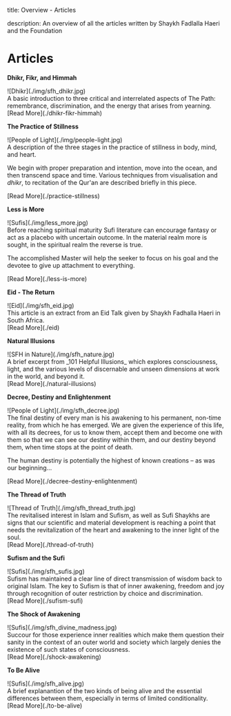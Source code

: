 title: Overview - Articles

description: An overview of all the articles written by Shaykh Fadlalla Haeri and the Foundation

# Articles

<div markdown="1" class="card article sidebar center">

**Dhikr, Fikr, and Himmah**

<div markdown="2" class="article-image">
![Dhikr](./img/sfh_dhikr.jpg)
</div>

<div markdown="3" class="article-para">
A basic introduction to three critical and interrelated aspects of The Path: remembrance, discrimination, and the energy that arises from yearning.
</div>

<div markdown="3" class="article-link">
[Read More](./dhikr-fikr-himmah)
</div>

</div>

<div markdown="1" class="card article sidebar center">

**The Practice of Stillness**

<div markdown="2" class="article-image">
![People of Light](./img/people-light.jpg)
</div>

<div markdown="3" class="article-para">
A description of the three stages in the practice of stillness in body, mind, and heart.

We begin with proper preparation and intention, move into the ocean, and then transcend space and time. Various techniques from visualisation and _dhikr_, to recitation of the Qur'an are described briefly in this piece.
</div>

<div markdown="3" class="article-link">
[Read More](./practice-stillness)
</div>

</div>

<div markdown="1" class="card article sidebar center">

**Less is More**

<div markdown="2" class="article-image">
![Sufis](./img/less_more.jpg)
</div>

<div markdown="3" class="article-para">
Before reaching spiritual maturity Sufi literature can encourage fantasy or act as a placebo with uncertain outcome. In the material realm more is sought, in the spiritual realm the reverse is true.

The accomplished Master will help the seeker to focus on his goal and the devotee to give up attachment to everything.
</div>

<div markdown="3" class="article-link">
[Read More](./less-is-more)
</div>

</div>

<div markdown="1" class="card article sidebar center">

**Eid - The Return**

<div markdown="2" class="article-image">
![Eid](./img/sfh_eid.jpg)
</div>

<div markdown="3" class="article-para">
This article is an extract from an Eid Talk given by Shaykh Fadhalla Haeri in South Africa.
</div>

<div markdown="3" class="article-link">
[Read More](./eid)
</div>

</div>

<div markdown="1" class="card article sidebar center">

**Natural Illusions**

<div markdown="2" class="article-image">
![SFH in Nature](./img/sfh_nature.jpg)
</div>

<div markdown="3" class="article-para">
A brief excerpt from _101 Helpful Illusions_ which explores consciousness, light, and the various levels of discernable and unseen dimensions at work in the world, and beyond it.
</div>

<div markdown="3" class="article-link">
[Read More](./natural-illusions)
</div>

</div>

<div markdown="1" class="card article sidebar center">

**Decree, Destiny and Enlightenment**

<div markdown="2" class="article-image">
![People of Light](./img/sfh_decree.jpg)
</div>

<div markdown="3" class="article-para">
The final destiny of every man is his awakening to his permanent, non-time reality, from which he has emerged. We are given the experience of this life, with all its decrees, for us to know them, accept them and become one with them so that we can see our destiny within them, and our destiny beyond them, when time stops at the point of death.

The human destiny is potentially the highest of known creations – as was our beginning...
</div>

<div markdown="3" class="article-link">
[Read More](./decree-destiny-enlightenment)
</div>

</div>

<div markdown="1" class="card article sidebar center">

**The Thread of Truth**

<div markdown="2" class="article-image">
![Thread of Truth](./img/sfh_thread_truth.jpg)
</div>

<div markdown="3" class="article-para">
The revitalised interest in Islam and Sufism, as well as Sufi Shaykhs are signs that our scientific and material development is reaching a point that needs the revitalization of the heart and awakening to the inner light of the soul.
</div>

<div markdown="3" class="article-link">
[Read More](./thread-of-truth)
</div>

</div>

<div markdown="1" class="card article sidebar center">

**Sufism and the Sufi**

<div markdown="2" class="article-image">
![Sufis](./img/sfh_sufis.jpg)
</div>

<div markdown="3" class="article-para">
Sufism has maintained a clear line of direct transmission of wisdom back to original Islam. The key to Sufism is that of inner awakening, freedom and joy through recognition of outer restriction by choice and discrimination.
</div>

<div markdown="3" class="article-link">
[Read More](./sufism-sufi)
</div>

</div>

<div markdown="1" class="card article sidebar center">

**The Shock of Awakening**

<div markdown="2" class="article-image">
![Sufis](./img/sfh_divine_madness.jpg)
</div>

<div markdown="3" class="article-para">
Succour for those experience inner realities which make them question their sanity in the context of an outer world and society which largely denies the existence of such states of consciousness.
</div>

<div markdown="3" class="article-link">
[Read More](./shock-awakening)
</div>

</div>

<div markdown="1" class="card article sidebar center">

**To Be Alive**

<div markdown="2" class="article-image">
![Sufis](./img/sfh_alive.jpg)
</div>

<div markdown="3" class="article-para">
A brief explanantion of the two kinds of being alive and the essential differences between them, especially in terms of limited conditionality.
</div>

<div markdown="3" class="article-link">
[Read More](./to-be-alive)
</div>

</div>